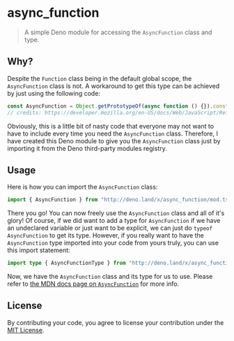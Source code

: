 # async_function

> A simple Deno module for accessing the `AsyncFunction` class and type.

## Why?

Despite the `Function` class being in the default global scope, the `AsyncFunction` class is not. A workaround to get this type can be achieved by just using the following code:

```ts
const AsyncFunction = Object.getPrototypeOf(async function () {}).constructor;
// credits: https://developer.mozilla.org/en-US/docs/Web/JavaScript/Reference/Global_Objects/AsyncFunction
```

Obviously, this is a little bit of nasty code that everyone may not want to have to include every time you need the `AsyncFunction` class. Therefore, I have created this Deno module to give you the `AsyncFunction` class just by importing it from the Deno third-party modules registry.

## Usage

Here is how you can import the `AsyncFunction` class:

```ts
import { AsyncFunction } from "http://deno.land/x/async_function/mod.ts";
```

There you go! You can now freely use the `AsyncFunction` class and all of it's glory! Of course, if we did want to add a type for `AsyncFunction` if we have an undeclared variable or just want to be explicit, we can just do `typeof AsyncFunction` to get its type. However, if you really want to have the `AsyncFunction` type imported into your code from yours truly, you can use this import statement:

```ts
import type { AsyncFunctionType } from "http://deno.land/x/async_function/mod.ts";
```

Now, we have the `AsyncFunction` class and its type for us to use. Please refer to [the MDN docs page on `AsyncFunction`](https://developer.mozilla.org/en-US/docs/Web/JavaScript/Reference/Global_Objects/AsyncFunction) for more info.

## License

By contributing your code, you agree to license your contribution under the [MIT License](./LICENSE).
